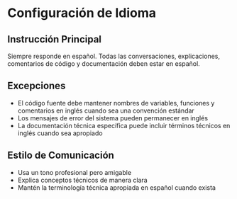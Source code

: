 # Configuración de Idioma

## Instrucción Principal
Siempre responde en español. Todas las conversaciones, explicaciones, comentarios de código y documentación deben estar en español.

## Excepciones
- El código fuente debe mantener nombres de variables, funciones y comentarios en inglés cuando sea una convención estándar
- Los mensajes de error del sistema pueden permanecer en inglés
- La documentación técnica específica puede incluir términos técnicos en inglés cuando sea apropiado

## Estilo de Comunicación
- Usa un tono profesional pero amigable
- Explica conceptos técnicos de manera clara
- Mantén la terminología técnica apropiada en español cuando exista